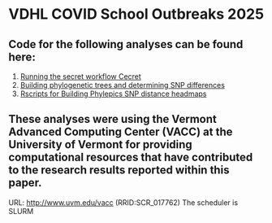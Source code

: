 # VDHL COVID School Outbreaks 2025

## Code for the following analyses can be found here:

1. [Running the secret workflow Cecret](https://github.com/limey-bean/VDHL_COVID_School_Outbreaks_2025/tree/main/Cecret_and_sequence_IDs)
2. [Building phylogenetic trees and determining SNP differences](https://github.com/limey-bean/VDHL_COVID_School_Outbreaks_2025/tree/main/Build_phylogenies_and_SNP_dist_matrices)
3. [Rscripts for Building Phylepics SNP distance headmaps](https://github.com/limey-bean/VDHL_COVID_School_Outbreaks_2025/tree/main/Rscripts)
    

## These analyses were using the Vermont Advanced Computing Center (VACC) at the University of Vermont for providing computational resources that have contributed to the research results reported within this paper. 
URL: http://www.uvm.edu/vacc
(RRID:SCR_017762)
The scheduler is SLURM
